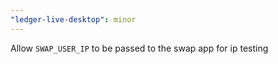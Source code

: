 ```yaml
---
"ledger-live-desktop": minor
---
```


Allow `SWAP_USER_IP` to be passed to the swap app for ip testing
